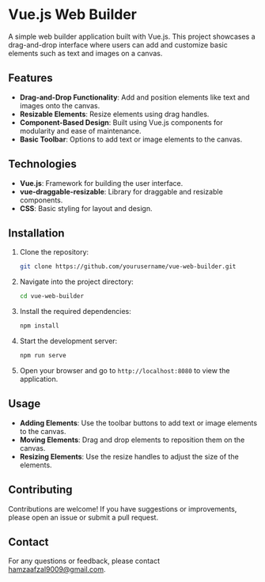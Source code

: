 # Vue.js Web Builder

A simple web builder application built with Vue.js. This project showcases a drag-and-drop interface where users can add and customize basic elements such as text and images on a canvas.

## Features

- **Drag-and-Drop Functionality**: Add and position elements like text and images onto the canvas.
- **Resizable Elements**: Resize elements using drag handles.
- **Component-Based Design**: Built using Vue.js components for modularity and ease of maintenance.
- **Basic Toolbar**: Options to add text or image elements to the canvas.

## Technologies

- **Vue.js**: Framework for building the user interface.
- **vue-draggable-resizable**: Library for draggable and resizable components.
- **CSS**: Basic styling for layout and design.

## Installation

1. Clone the repository:

    ```bash
    git clone https://github.com/yourusername/vue-web-builder.git
    ```

2. Navigate into the project directory:

    ```bash
    cd vue-web-builder
    ```

3. Install the required dependencies:

    ```bash
    npm install
    ```

4. Start the development server:

    ```bash
    npm run serve
    ```

5. Open your browser and go to `http://localhost:8080` to view the application.

## Usage

- **Adding Elements**: Use the toolbar buttons to add text or image elements to the canvas.
- **Moving Elements**: Drag and drop elements to reposition them on the canvas.
- **Resizing Elements**: Use the resize handles to adjust the size of the elements.

## Contributing

Contributions are welcome! If you have suggestions or improvements, please open an issue or submit a pull request.

## Contact

For any questions or feedback, please contact [hamzaafzal9009@gmail.com](mailto:hamzaafzal9009@gmail.com).
